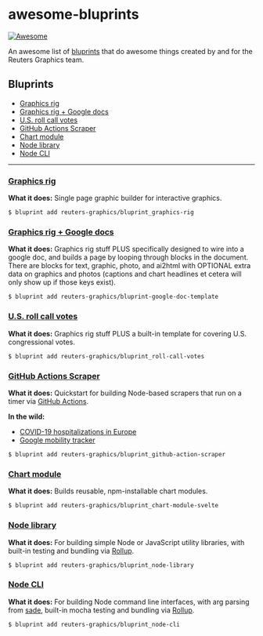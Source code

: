 # awesome-bluprints
[![Awesome](https://cdn.rawgit.com/sindresorhus/awesome/d7305f38d29fed78fa85652e3a63e154dd8e8829/media/badge.svg)](https://github.com/sindresorhus/awesome)

An awesome list of [bluprints](https://github.com/reuters-graphics/bluprint) that do awesome things created by and for the Reuters Graphics team.

## Bluprints

- [Graphics rig](#graphics-rig)
- [Graphics rig + Google docs](#graphics-rig--google-docs)
- [U.S. roll call votes](#us-roll-call-votes)
- [GitHub Actions Scraper](#gitHub-actions-scraper)
- [Chart module](#chart-module)
- [Node library](#node-library)
- [Node CLI](#node-cli)

---

### [Graphics rig](https://github.com/reuters-graphics/bluprint_graphics-rig)

**What it does:** Single page graphic builder for interactive graphics.

```
$ bluprint add reuters-graphics/bluprint_graphics-rig
``` 

### [Graphics rig + Google docs](https://github.com/reuters-graphics/bluprint-google-doc-template)

**What it does:** Graphics rig stuff PLUS specifically designed to wire into a google doc, and builds a page by looping through blocks in the document. There are blocks for text, graphic, photo, and ai2html with OPTIONAL extra data on graphics and photos (captions and chart headlines et cetera will only show up if those keys exist).

```
$ bluprint add reuters-graphics/bluprint-google-doc-template
```


### [U.S. roll call votes](https://github.com/reuters-graphics/bluprint_roll-call-votes)

**What it does:** Graphics rig stuff PLUS a built-in template for covering U.S. congressional votes.

```
$ bluprint add reuters-graphics/bluprint_roll-call-votes
```


### [GitHub Actions Scraper](https://github.com/reuters-graphics/bluprint_github-action-scraper)

**What it does:** Quickstart for building Node-based scrapers that run on a timer via [GitHub Actions](https://github.com/features/actions).

**In the wild:**
 - [COVID-19 hospitalizations in Europe](https://github.com/reuters-graphics/action_covid-europe-hospitalisations)
 - [Google mobility tracker](https://github.com/reuters-graphics/action_google-mobility-tracker)

```
$ bluprint add reuters-graphics/bluprint_github-action-scraper
```

### [Chart module](https://github.com/reuters-graphics/bluprint_chart-module-svelte)

**What it does:** Builds reusable, npm-installable chart modules.

```
$ bluprint add reuters-graphics/bluprint_chart-module-svelte
```

### [Node library](https://github.com/reuters-graphics/bluprint_node-library)

**What it does:** For building simple Node or JavaScript utility libraries, with built-in testing and bundling via [Rollup](https://rollupjs.org/guide/en/).

```
$ bluprint add reuters-graphics/bluprint_node-library
```



### [Node CLI](https://github.com/reuters-graphics/bluprint_node-cli)

**What it does:** For building Node command line interfaces, with arg parsing from [sade](https://www.npmjs.com/package/sade), built-in mocha testing and bundling via [Rollup](https://rollupjs.org/guide/en/).

```
$ bluprint add reuters-graphics/bluprint_node-cli
```
